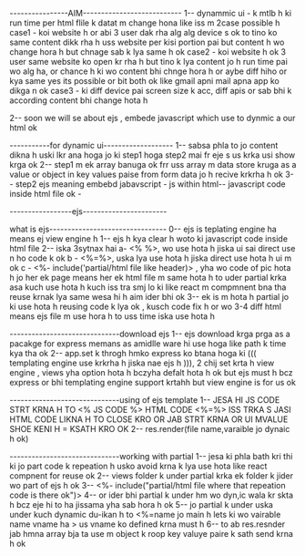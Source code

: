 <!-- // -->
----------------AIM---------------------------
1-- dynammic ui - k mtlb h ki run time per html flile k datat m change hona like iss m 2case possible h 
case1 - koi website h or abi 3 user dak rha alg alg device s ok to tino ko same content dikk rha h uss website per kisi portion pai but content h wo change hora h but chnage sab k lya same h ok
case2 - koi website h ok 3 user same website ko open kr rha h but tino k lya content jo h run time pai wo alg ha, or chance h ki wo content bhi chnge hora h or aybe diff hiho or kya same yes its possible or bit both ok like gmail apni mail apna app ko dikga n ok
case3 - ki diff device pai screen size k acc, diff apis or sab bhi k according content bhi change hota h

2--  soon we will se about ejs , embede javascript which use to dynmic a our html ok

-----------for dynamic ui-------------------
1-- sabsa phla to jo content dikna h uski lkr ana hoga jo ki step1 hoga 
step2 mai fr eje s us krka usi show krga ok
2-- step1 m ek array banuga ok frr uss array m data store kruga as a value or object in key values paise from form data jo h recive krkrha h ok
3-- step2 ejs meaning embebd jabavscript - js within html-- javascript code inside html file ok - 

-----------------ejs-----------------------

what is ejs--------------------------------
0-- ejs is teplating engine ha means ej view engine h
1-- ejs h kya clear h woto ki javascript code inside html file
2-- iska 3sytnax hai 
a- <% %>, wo use hota h jiska ui sai direct use n ho code k ok
b - <%=%>, uska lya use hota h jiska direct use hota h ui m ok
c - <%- include('partial/html file like header)> , yha wo code of pic hota h jo her ek page means her ek html file m same hota h to uder partial krka asa kuch use hota h kuch iss tra smj lo ki like react m compmnent bna tha reuse krnak lya same wesa hi h aim ider bhi ok
3-- ek is m hota h partial jo ki use hota h reusing code k lya ok , kusch code fix h or wo 3-4 diff html means ejs file m use hora h to uss time iska use hota h

------------------------------download ejs
1-- ejs download krga prga as a pacakge for express memans as amidlle ware hi use hoga like path k time kya tha ok
2-- app.set k throgh hmko express ko btana hoga ki ((( templating engine use krkrha h jiska nae ejs h ))), 2 chij set krta h view engine , views yha option hota h bczyha defalt hota h ok but ejs must h bcz express or bhi templating engine support krtahh but view engine is for us ok

------------------------------using of ejs template
1-- JESA HI JS CODE STRT KRNA H TO 
<% JS CODE %> HTML CODE <%=%> 
ISS TRKA S JASI HTML CODE LIKNA H TO CLOSE KRO OR JAB STRT KRNA OR UI MVALUE SHOE KENI H = KSATH KRO OK
2-- res.render(file name,varaible jo dynaic h ok)

------------------------------working with partial
1-- jesa ki phla bath kri thi ki jo part code k repeation h usko avoid krna k lya use hota like react compnent for reuse ok
2-- views folder k under partial krka ek folder k jider wo part of ejs h ok
3-- <%- include("partial/html file where that repeation code is there ok")>
4-- or ider bhi partial k under hm wo dyn,ic wala kr skta h bcz eje hi to ha jissama yha sab hora h ok
5-- jo partial k under uska under kuch dynamic du-ikan h to <%=name jo main h lets ki wo vairable name vname ha > us vname ko defined krna must h
6-- to ab res.resnder jab hmna array bja ta use m object k roop  key valuye paire k sath send krna h ok

